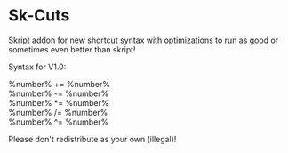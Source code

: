 # Sk-Cuts
Skript addon for new shortcut syntax with optimizations to run as good or sometimes even better than skript!

Syntax for V1.0: 

%number% += %number%  
%number% -= %number%  
%number% *= %number%  
%number% /= %number%  
%number% ^= %number%  

Please don't redistribute as your own (illegal)!
